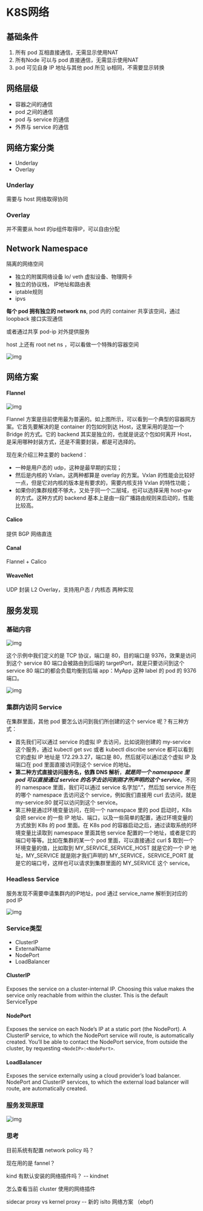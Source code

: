 # K8S网络

## 基础条件

1. 所有 pod 互相直接通信，无需显示使用NAT
2. 所有Node 可以与 pod 直接通信，无需显示使用NAT
3. pod 可见自身 IP 地址与其他 pod 所见 ip相同，不需要显示转换

## 网络层级

* 容器之间的通信
* pod 之间的通信
* pod 与 service 的通信
* 外界与 service 的通信

## 网络方案分类

* Underlay
* Overlay

### Underlay

需要与 host 网络取得协同

### Overlay

并不需要从 host 的ip组件取得IP，可以自由分配

## Network Namespace

隔离的网络空间

* 独立的附属网络设备 lo/ veth 虚拟设备、物理网卡
* 独立的协议栈， IP地址和路由表
* iptable规则
* ipvs

**每个 pod 拥有独立的 network ns**, pod 内的 container 共享该空间，通过 loopback 接口实现通信

或者通过共享 pod-ip 对外提供服务

host 上还有 root net ns ，可以看做一个特殊的容器空间

![img](https://edu.aliyun.com/files/course/2021/04-06/11064993e08f169449.png)

## 网络方案

#### Flannel

![img](https://edu.aliyun.com/files/course/2021/04-06/110743fc63ad493704.png)

Flannel 方案是目前使用最为普遍的。如上图所示，可以看到一个典型的容器网方案。它首先要解决的是 container 的包如何到达 Host，这里采用的是加一个 Bridge 的方式。它的 backend 其实是独立的，也就是说这个包如何离开 Host，是采用哪种封装方式，还是不需要封装，都是可选择的。

现在来介绍三种主要的 backend：

* 一种是用户态的 udp，这种是最早期的实现；
* 然后是内核的 Vxlan，这两种都算是 overlay 的方案。Vxlan 的性能会比较好一点，但是它对内核的版本是有要求的，需要内核支持 Vxlan 的特性功能；
* 如果你的集群规模不够大，又处于同一个二层域，也可以选择采用 host-gw 的方式。这种方式的 backend 基本上是由一段广播路由规则来启动的，性能比较高。

#### Calico

提供 BGP 网络直连

#### Canal

Flannel + Calico

#### WeaveNet

UDP 封装 L2 Overlay，支持用户态 / 内核态 两种实现

## 服务发现

### 基础内容

![img](https://edu.aliyun.com/files/course/2021/04-06/111018a9d728049128.png)

这个示例中我们定义的是 TCP 协议，端口是 80，目的端口是 9376，效果是访问到这个 service 80 端口会被路由到后端的 targetPort，就是只要访问到这个 service 80 端口的都会负载均衡到后端 app：MyApp 这种 label 的 pod 的 9376 端口。

![img](https://edu.aliyun.com/files/course/2021/04-06/11105603a4ef876654.png)

### 集群内访问 Service

在集群里面，其他 pod 要怎么访问到我们所创建的这个 service 呢？有三种方式：

* 首先我们可以通过 service 的虚拟 IP 去访问，比如说刚创建的 my-service 这个服务，通过 kubectl get svc 或者 kubectl discribe service 都可以看到它的虚拟 IP 地址是 172.29.3.27，端口是 80，然后就可以通过这个虚拟 IP 及端口在 pod 里面直接访问到这个 service 的地址。
* **第二种方式直接访问服务名，依靠 DNS 解析**，_**就是同一个 namespace 里 pod 可以直接通过 service 的名字去访问到刚才所声明的这个 service**_。不同的 namespace 里面，我们可以通过 service 名字加“.”，然后加 service 所在的哪个 namespace 去访问这个 service，例如我们直接用 curl 去访问，就是 my-service:80 就可以访问到这个 service。
* 第三种是通过环境变量访问，在同一个 namespace 里的 pod 启动时，K8s 会把 service 的一些 IP 地址、端口，以及一些简单的配置，通过环境变量的方式放到 K8s 的 pod 里面。在 K8s pod 的容器启动之后，通过读取系统的环境变量比读取到 namespace 里面其他 service 配置的一个地址，或者是它的端口号等等。比如在集群的某一个 pod 里面，可以直接通过 curl $ 取到一个环境变量的值，比如取到 MY\_SERVICE\_SERVICE\_HOST 就是它的一个 IP 地址，MY\_SERVICE 就是刚才我们声明的 MY\_SERVICE，SERVICE\_PORT 就是它的端口号，这样也可以请求到集群里面的 MY\_SERVICE 这个 service。

### Headless Service

服务发现不需要申请集群内的IP地址，pod 通过 service\_name 解析到对应的 pod IP

![img](https://edu.aliyun.com/files/course/2021/04-06/1112215e2648446658.png)

### Service类型

* ClusterIP
* ExternalName
* NodePort
* LoadBalancer

#### ClusterIP

Exposes the service on a cluster-internal IP. Choosing this value makes the service only reachable from within the cluster. This is the default ServiceType

#### NodePort

Exposes the service on each Node’s IP at a static port (the NodePort). A ClusterIP service, to which the NodePort service will route, is automatically created. You’ll be able to contact the NodePort service, from outside the cluster, by requesting `<NodeIP>:<NodePort>`.

#### LoadBalancer

Exposes the service externally using a cloud provider’s load balancer. NodePort and ClusterIP services, to which the external load balancer will route, are automatically created.

### 服务发现原理

![img](https://edu.aliyun.com/files/course/2021/04-06/112745100947316833.png)

### 思考

目前系统有配置 network policy 吗？

现在用的是 fannel？

kind 有默认安装的网络插件吗？ -- kindnet

怎么查看当前 cluster 使用的网络插件

sidecar proxy vs kernel proxy -- 新的 islto 网络方案 （ebpf)
